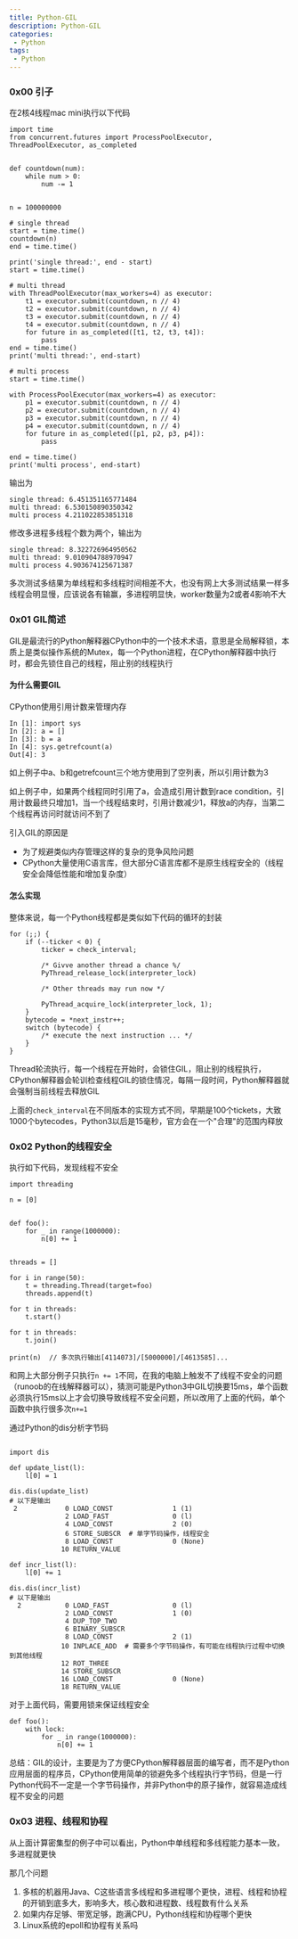 ```yaml
---
title: Python-GIL
description: Python-GIL
categories:
 - Python
tags:
 - Python
---
```


### 0x00 引子
在2核4线程mac mini执行以下代码
```
import time
from concurrent.futures import ProcessPoolExecutor, ThreadPoolExecutor, as_completed


def countdown(num):
    while num > 0:
        num -= 1


n = 100000000

# single thread
start = time.time()
countdown(n)
end = time.time()

print('single thread:', end - start)
start = time.time()

# multi thread
with ThreadPoolExecutor(max_workers=4) as executor:
    t1 = executor.submit(countdown, n // 4)
    t2 = executor.submit(countdown, n // 4)
    t3 = executor.submit(countdown, n // 4)
    t4 = executor.submit(countdown, n // 4)
    for future in as_completed([t1, t2, t3, t4]):
        pass
end = time.time()
print('multi thread:', end-start)

# multi process
start = time.time()

with ProcessPoolExecutor(max_workers=4) as executor:
    p1 = executor.submit(countdown, n // 4)
    p2 = executor.submit(countdown, n // 4)
    p3 = executor.submit(countdown, n // 4)
    p4 = executor.submit(countdown, n // 4)
    for future in as_completed([p1, p2, p3, p4]):
        pass

end = time.time()
print('multi process', end-start)
```

输出为
```
single thread: 6.451351165771484
multi thread: 6.530150890350342
multi process 4.211022853851318
```

修改多进程多线程个数为两个，输出为
```
single thread: 8.322726964950562
multi thread: 9.010904788970947
multi process 4.903674125671387
```

多次测试多结果为单线程和多线程时间相差不大，也没有网上大多测试结果一样多线程会明显慢，应该说各有输赢，多进程明显快，worker数量为2或者4影响不大


### 0x01 GIL简述
GIL是最流行的Python解释器CPython中的一个技术术语，意思是全局解释锁，本质上是类似操作系统的Mutex，每一个Python进程，在CPython解释器中执行时，都会先锁住自己的线程，阻止别的线程执行

#### 为什么需要GIL
CPython使用引用计数来管理内存
```
In [1]: import sys
In [2]: a = []
In [3]: b = a
In [4]: sys.getrefcount(a)
Out[4]: 3
```
如上例子中a、b和getrefcount三个地方使用到了空列表，所以引用计数为3

如上例子中，如果两个线程同时引用了a，会造成引用计数到race condition，引用计数最终只增加1，当一个线程结束时，引用计数减少1，释放a的内存，当第二个线程再访问时就访问不到了

引入GIL的原因是

* 为了规避类似内存管理这样的复杂的竞争风险问题
* CPython大量使用C语言库，但大部分C语言库都不是原生线程安全的（线程安全会降低性能和增加复杂度）

#### 怎么实现
整体来说，每一个Python线程都是类似如下代码的循环的封装
```
for (;;) {
    if (--ticker < 0) {
        ticker = check_interval;
        
        /* Givve another thread a chance %/
        PyThread_release_lock(interpreter_lock)
        
        /* Other threads may run now */
        
        PyThread_acquire_lock(interpreter_lock, 1);
    }
    bytecode = *next_instr++;
    switch (bytecode) {
        /* execute the next instruction ... */
    }
}
```

Thread轮流执行，每一个线程在开始时，会锁住GIL，阻止别的线程执行，CPython解释器会轮训检查线程GIL的锁住情况，每隔一段时间，Python解释器就会强制当前线程去释放GIL

上面的`check_interval`在不同版本的实现方式不同，早期是100个tickets，大致1000个bytecodes，Python3以后是15毫秒，官方会在一个"合理"的范围内释放

### 0x02 Python的线程安全
执行如下代码，发现线程不安全

```
import threading

n = [0]


def foo():
    for _ in range(1000000):
        n[0] += 1


threads = []

for i in range(50):
    t = threading.Thread(target=foo)
    threads.append(t)

for t in threads:
    t.start()

for t in threads:
    t.join()

print(n)  // 多次执行输出[4114073]/[5000000]/[4613585]...
```

和网上大部分例子只执行`n += 1`不同，在我的电脑上触发不了线程不安全的问题（runoob的在线解释器可以），猜测可能是Python3中GIL切换要15ms，单个函数必须执行15ms以上才会切换导致线程不安全问题，所以改用了上面的代码，单个函数中执行很多次`n+=1`

通过Python的dis分析字节码
```

import dis

def update_list(l):
    l[0] = 1

dis.dis(update_list)
# 以下是输出
 2            0 LOAD_CONST               1 (1)
              2 LOAD_FAST                0 (l)
              4 LOAD_CONST               2 (0)
              6 STORE_SUBSCR  # 单字节码操作，线程安全
              8 LOAD_CONST               0 (None)
             10 RETURN_VALUE

def incr_list(l):
    l[0] += 1
    
dis.dis(incr_list)
# 以下是输出
  2           0 LOAD_FAST                0 (l)
              2 LOAD_CONST               1 (0)
              4 DUP_TOP_TWO
              6 BINARY_SUBSCR
              8 LOAD_CONST               2 (1)
             10 INPLACE_ADD  # 需要多个字节码操作，有可能在线程执行过程中切换到其他线程
             12 ROT_THREE
             14 STORE_SUBSCR
             16 LOAD_CONST               0 (None)
             18 RETURN_VALUE
```

对于上面代码，需要用锁来保证线程安全

```
def foo():
    with lock:
        for _ in range(1000000):
            n[0] += 1
```

总结：GIL的设计，主要是为了方便CPython解释器层面的编写者，而不是Python应用层面的程序员，CPython使用简单的锁避免多个线程执行字节码，但是一行Python代码不一定是一个字节码操作，并非Python中的原子操作，就容易造成线程不安全的问题

### 0x03 进程、线程和协程
从上面计算密集型的例子中可以看出，Python中单线程和多线程能力基本一致，多进程就更快

那几个问题

1. 多核的机器用Java、C这些语言多线程和多进程哪个更快，进程、线程和协程的开销到底多大，影响多大，核心数和进程数、线程数有什么关系
2. 如果内存足够、带宽足够，跑满CPU，Python线程和协程哪个更快
3. Linux系统的epoll和协程有关系吗